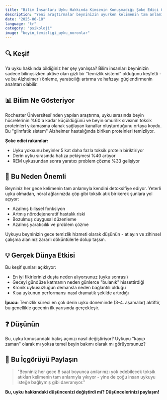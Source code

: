 ```yaml
---
title: "Bilim İnsanları Uyku Hakkında Kimsenin Konuşmadığı Şoke Edici Gerçeği Keşfetti"
description: "Yeni araştırmalar beyninizin uyurken kelimenin tam anlamıyla kendini temizlediğini ortaya koyuyor - sonuçları akıllara durgunluk veriyor."
date: "2025-06-18"
language: "tr"
category: "psikoloji"
image: "beyin_temizligi_uyku_noronlar"
---
```


## 🔍 Keşif

Ya uyku hakkında bildiğiniz her şey yanlışsa? Bilim insanları beyninizin sadece bilinçsizken aktive olan gizli bir "temizlik sistemi" olduğunu keşfetti - ve bu Alzheimer'ı önleme, yaratıcılığı artırma ve hafızayı güçlendirmenin anahtarı olabilir.

## 📊 Bilim Ne Gösteriyor

Rochester Üniversitesi'nden yapılan araştırma, uyku sırasında beyin hücrelerinin %60'a kadar küçüldüğünü ve beyin omurilik sıvısının toksik proteinleri yıkamasına olanak sağlayan kanallar oluşturduğunu ortaya koydu. Bu "glimfatik sistem" Alzheimer hastalığında biriken proteinleri temizliyor.

**Şoke edici rakamlar:**
- Uyku yoksunu beyinler 5 kat daha fazla toksik protein biriktiriyor
- Derin uyku sırasında hafıza pekişmesi %40 artıyor
- REM uykusundan sonra yaratıcı problem çözme %33 gelişiyor

## 🧠 Bu Neden Önemli

Beyniniz her gece kelimenin tam anlamıyla kendini detoksifiye ediyor. Yeterli uyku olmadan, nöral ağlarınızda çöp gibi toksik atık birikerek şunlara yol açıyor:

- Azalmış bilişsel fonksiyon
- Artmış nörodejeneratif hastalık riski
- Bozulmuş duygusal düzenleme
- Azalmış yaratıcılık ve problem çözme

Uykuyu beyninizin gece temizlik hizmeti olarak düşünün - atlayın ve zihinsel çalışma alanınız zararlı döküntülerle dolup taşsın.

## 💡 Gerçek Dünya Etkisi

Bu keşif şunları açıklıyor:
- En iyi fikirlerinizi duşta neden alıyorsunuz (uyku sonrası)
- Geceyi gündüze katmanın neden günlerce "bulanık" hissettirdiği
- Kronik uykusuzluğun demansla neden bağlantılı olduğu
- Kısa uykunun performansı nasıl dramatik şekilde artırdığı

**İpucu:** Temizlik süreci en çok derin uyku döneminde (3-4. aşamalar) aktiftir, bu genellikle gecenin ilk yarısında gerçekleşir.

## ❓ Düşünün

Bu, uyku konusundaki bakış açınızı nasıl değiştiriyor? Uykuyu "kayıp zaman" olarak mı yoksa temel beyin bakımı olarak mı görüyorsunuz?

## 💬 Bu İçgörüyü Paylaşın

> "Beyniniz her gece 8 saat boyunca anılarınızı yok edebilecek toksik atıkları kelimenin tam anlamıyla yıkıyor - yine de çoğu insan uykuyu isteğe bağlıymış gibi davranıyor."

**Bu, uyku hakkındaki düşüncenizi değiştirdi mi? Düşüncelerinizi paylaşın!**
